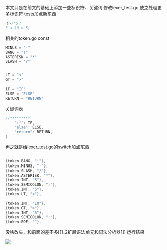 本文只是在前文的基础上添加一些标识符、关键词
修改lexer_test.go,使之处理更多标识符
tests加点新东西
```go
！-/*5；  
5 < 10 > 5;
```
相关的token.go
const
```go
MINUS = "-"  
BANG = "!"  
ASTERISK = "*"  
SLASH = "/"


LT = "<"  
GT = ">"

IF = "IF"  
ELSE = "ELSE"  
RETURN = "RETURN"
```

关键词表
```go
//*********  
	"if": IF,  
	"else": ELSE,  
	"return": RETURN,  
}
```

再之就是给lexer_test.go的switch加点东西
```go
  
{token.BANG, "!"},  
{token.MINUS, "-"},  
{token.SLASH, "/"},  
{token.ASTERISK, "*"},  
{token.INT, "5"},  
{token.SEMICOLON, ";"},  
{token.INT, "5"},  
{token.LT, "<"},  
  
{token.INT, "10"},  
{token.GT, ">"},  
{token.INT, "5"},  
{token.SEMICOLON, ";"},  
{token.EOF, ""},
```

没啥改头，和前面的差不多[[1_2扩展语法单元和词法分析器1]]
运行结果

![](https://cdn.jsdelivr.net/gh/k0kax/PicGo@main/image/202311122310540.png)